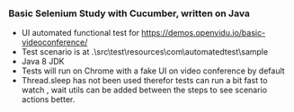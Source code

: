 ### Basic Selenium Study with Cucumber, written on Java

- UI automated functional test for https://demos.openvidu.io/basic-videoconference/
- Test scenario is at .\src\test\resources\com\automatedtest\sample
- Java 8 JDK
- Tests will run on Chrome with a fake UI on video conference by default
- Thread.sleep has not been used therefor tests can run a bit fast to watch , wait utils  can be added between the steps to see scenario actions better.

